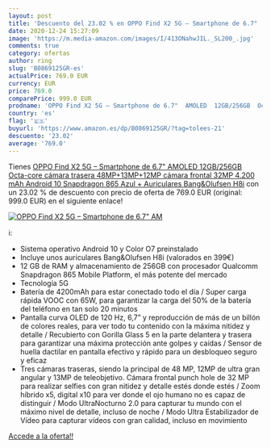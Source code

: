 ```yaml
---
layout: post
title: 'Descuento del 23.02 % en OPPO Find X2 5G – Smartphone de 6.7"  AM'
date: 2020-12-24 15:27:09
image: 'https://m.media-amazon.com/images/I/413ONahwJIL._SL200_.jpg'
comments: true
category: ofertas
author: ring
slug: 'B0869125GR-es'
actualPrice: 769.0 EUR
currency: EUR
price: 769.0
comparePrice: 999.0 EUR
prodname: 'OPPO Find X2 5G – Smartphone de 6.7"  AMOLED  12GB/256GB  Octa-core  cámara trasera 48MP+13MP+12MP  cámara frontal 32MP  4.200 mAh  Android 10  Snapdragon 865  Azul + Auriculares Bang&Olufsen H8i'
country: 'es'
flag: '🇪🇸'
buyurl: 'https://www.amazon.es/dp/B0869125GR/?tag=tolees-21'
descuento: '23.02'
average: '769.0'
---
```


Tienes [OPPO Find X2 5G – Smartphone de 6.7"  AMOLED  12GB/256GB  Octa-core  cámara trasera 48MP+13MP+12MP  cámara frontal 32MP  4.200 mAh  Android 10  Snapdragon 865  Azul + Auriculares Bang&Olufsen H8i](https://www.amazon.es/dp/B0869125GR/?tag=tolees-21) con un 23.02 % de descuento con precio de oferta de 769.0 EUR (original: 999.0 EUR) en el siguiente enlace!

[![OPPO Find X2 5G – Smartphone de 6.7"  AM](https://m.media-amazon.com/images/I/413ONahwJIL._SL200_.jpg)](https://www.amazon.es/dp/B0869125GR/?tag=tolees-21)

ℹ️:

- Sistema operativo Android 10 y Color O7 preinstalado
- Incluye unos auriculares Bang&Olufsen H8i (valorados en 399€)
- 12 GB de RAM y almacenamiento de 256GB con procesador Qualcomm Snapdragon 865 Mobile Platform, el más potente del mercado
- Tecnología 5G
- Batería de 4200mAh para estar conectado todo el día / Super carga rápida VOOC con 65W, para garantizar la carga del 50% de la batería del teléfono en tan solo 20 minutos
- Pantalla curva OLED de 120 Hz, 6,7” y reproducción de más de un billón de colores reales, para ver todo tu contenido con la máxima nitidez y detalle / Recubierto con Gorilla Glass 5 en la parte delantera y trasera para garantizar una máxima protección ante golpes y caídas / Sensor de huella dactilar en pantalla efectivo y rápido para un desbloqueo seguro y eficaz
- Tres cámaras traseras, siendo la principal de 48 MP, 12MP de ultra gran angular y 13MP de teleobjetivo. Cámara frontal punch hole de 32 MP para realizar selfies con gran nitidez y detalle estés donde estés / Zoom híbrido x5, digital x10 para ver donde el ojo humano no es capaz de distinguir / Modo UltraNocturno 2.0 para capturar tu mundo con el máximo nivel de detalle, incluso de noche / Modo Ultra Estabilizador de Vídeo para capturar vídeos con gran calidad, incluso en movimiento

[Accede a la oferta!!](https://www.amazon.es/dp/B0869125GR/?tag=tolees-21)
